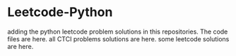 # Leetcode-Python
adding the python leetcode problem solutions in this repositories. 
The code files are here.
all CTCI problems solutions are here.
some leetcode solutions are here.























































































































































































































































































































































































































































































































































































































































































































































































































